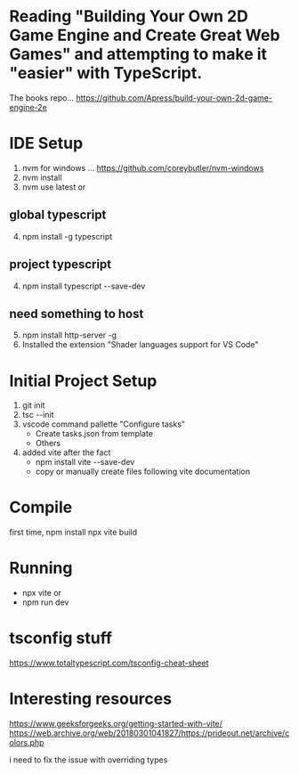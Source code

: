 # Reading "Building Your Own 2D Game Engine and Create Great Web Games" and attempting to make it "easier" with TypeScript.
The books repo...
https://github.com/Apress/build-your-own-2d-game-engine-2e

# IDE Setup
1. nvm for windows ... https://github.com/coreybutler/nvm-windows 
2. nvm install
3. nvm use latest or <version>
## global typescript
4. npm install -g typescript
## project typescript
4. npm install typescript --save-dev
## need something to host
5. npm install http-server -g
6. Installed the extension "Shader languages support for VS Code"

# Initial Project Setup
1. git init
2. tsc --init
3. vscode command pallette "Configure tasks"
    - Create tasks.json from template
    - Others
4. added vite after the fact
    - npm install vite --save-dev
    - copy or manually create files following vite documentation

# Compile
first time, npm install
npx vite build

# Running
- npx vite
or 
- npm run dev

# tsconfig stuff
https://www.totaltypescript.com/tsconfig-cheat-sheet

# Interesting resources
https://www.geeksforgeeks.org/getting-started-with-vite/
https://web.archive.org/web/20180301041827/https://prideout.net/archive/colors.php

i need to fix the issue with overriding types